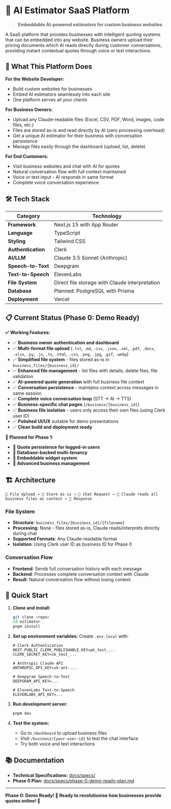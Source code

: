 # 🤖 AI Estimator SaaS Platform

> **Embeddable AI-powered estimators for custom business websites**

A SaaS platform that provides businesses with intelligent quoting systems that can be embedded into any website. Business owners upload their pricing documents which AI reads directly during customer conversations, providing instant contextual quotes through voice or text interactions.

## 🎯 What This Platform Does

**For the Website Developer:**
- Build custom websites for businesses
- Embed AI estimators seamlessly into each site
- One platform serves all your clients

**For Business Owners:**
- Upload any Claude-readable files (Excel, CSV, PDF, Word, images, code files, etc.)
- Files are stored as-is and read directly by AI (zero processing overhead)
- Get a unique AI estimator for their business with conversation persistence
- Manage files easily through the dashboard (upload, list, delete)

**For End Customers:**
- Visit business websites and chat with AI for quotes
- Natural conversation flow with full context maintained
- Voice or text input - AI responds in same format
- Complete voice conversation experience

## 🛠️ Tech Stack

| Category | Technology |
|----------|------------|
| **Framework** | Next.js 15 with App Router |
| **Language** | TypeScript |
| **Styling** | Tailwind CSS |
| **Authentication** | Clerk |
| **AI/LLM** | Claude 3.5 Sonnet (Anthropic) |
| **Speech-to-Text** | Deepgram |
| **Text-to-Speech** | ElevenLabs |
| **File System** | Direct file storage with Claude interpretation |
| **Database** | Planned: PostgreSQL with Prisma |
| **Deployment** | Vercel |

## 📋 Current Status (Phase 0: Demo Ready)

**✅ Working Features:**
- ✅ **Business owner authentication and dashboard**
- ✅ **Multi-format file upload** (`.txt`, `.md`, `.csv`, `.json`, `.xml`, `.pdf`, `.docx`, `.xlsx`, `.py`, `.js`, `.ts`, `.html`, `.css`, `.png`, `.jpg`, `.gif`, `.webp`)
- ✅ **Simplified file system** - files stored as-is in `business_files/{business_id}/`
- ✅ **Enhanced file management** - list files with details, delete files, file validation
- ✅ **AI-powered quote generation** with full business file context
- ✅ **Conversation persistence** - maintains context across messages in same session
- ✅ **Complete voice conversation loop** (STT → AI → TTS)
- ✅ **Business-specific chat pages** (`/business/[business_id]`)
- ✅ **Business file isolation** - users only access their own files (using Clerk user ID)
- ✅ **Polished UI/UX** suitable for demo presentations
- ✅ **Clean build and deployment ready**

**🚧 Planned for Phase 1:**
- 🔄 **Quote persistence for logged-in users**
- 🔄 **Database-backed multi-tenancy**
- 🔄 **Embeddable widget system**
- 🔄 **Advanced business management**

## 🏗️ Architecture

```
📁 File Upload → 💾 Store as-is → 💬 Chat Request → 🤖 Claude reads all business files as context → 💬 Response
```

### File System
- **Structure**: `business_files/{business_id}/{filename}`
- **Processing**: None - files stored as-is, Claude reads/interprets directly during chat
- **Supported Formats**: Any Claude-readable format
- **Isolation**: Using Clerk user ID as business ID for Phase 0

### Conversation Flow
- **Frontend**: Sends full conversation history with each message
- **Backend**: Processes complete conversation context with Claude
- **Result**: Natural conversation flow without losing context

## 🚀 Quick Start

1. **Clone and install:**
   ```bash
   git clone <repo>
   cd estimator
   pnpm install
   ```

2. **Set up environment variables:**
   Create `.env.local` with:
   ```env
   # Clerk Authentication
   NEXT_PUBLIC_CLERK_PUBLISHABLE_KEY=pk_test_...
   CLERK_SECRET_KEY=sk_test_...
   
   # Anthropic Claude API
   ANTHROPIC_API_KEY=sk-ant-...
   
   # Deepgram Speech-to-Text
   DEEPGRAM_API_KEY=...
   
   # ElevenLabs Text-to-Speech
   ELEVENLABS_API_KEY=...
   ```

3. **Run development server:**
   ```bash
   pnpm dev
   ```

4. **Test the system:**
   - Go to `/dashboard` to upload business files
   - Visit `/business/{your-user-id}` to test the chat interface
   - Try both voice and text interactions

## 📚 Documentation

- **Technical Specifications:** [docs/specs/](./docs/specs/)
- **Phase 0 Plan:** [docs/specs/phase-0-demo-ready-plan.md](./docs/specs/phase-0-demo-ready-plan.md)

---

**Phase 0: Demo Ready! 🎉 Ready to revolutionise how businesses provide quotes online! 🚀**

